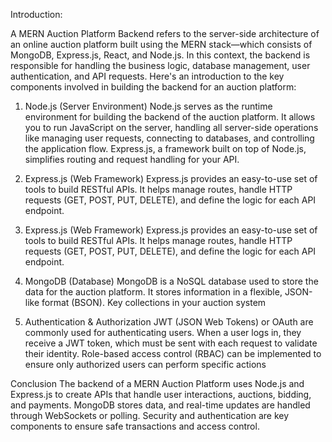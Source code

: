
﻿Introduction:
 
A MERN Auction Platform Backend refers to the server-side architecture of an online auction platform built using the MERN stack—which consists of MongoDB, Express.js, React, and Node.js. In this context, the backend is responsible for handling the business logic, database management, user authentication, and API requests. Here's an introduction to the key components involved in building the backend for an auction platform:

1. Node.js (Server Environment)
Node.js serves as the runtime environment for building the backend of the auction platform. It allows you to run JavaScript on the server, handling all server-side operations like managing user requests, connecting to databases, and controlling the application flow.
Express.js, a framework built on top of Node.js, simplifies routing and request handling for your API.

2. Express.js (Web Framework)
Express.js provides an easy-to-use set of tools to build RESTful APIs. It helps manage routes, handle HTTP requests (GET, POST, PUT, DELETE), and define the logic for each API endpoint.

3. Express.js (Web Framework)
Express.js provides an easy-to-use set of tools to build RESTful APIs. It helps manage routes, handle HTTP requests (GET, POST, PUT, DELETE), and define the logic for each API endpoint.

4. MongoDB (Database)
MongoDB is a NoSQL database used to store the data for the auction platform. It stores information in a flexible, JSON-like format (BSON). Key collections in your auction system

4. Authentication & Authorization
JWT (JSON Web Tokens) or OAuth are commonly used for authenticating users. When a user logs in, they receive a JWT token, which must be sent with each request to validate their identity.
Role-based access control (RBAC) can be implemented to ensure only authorized users can perform specific actions

Conclusion
The backend of a MERN Auction Platform uses Node.js and Express.js to create APIs that handle user interactions, auctions, bidding, and payments. MongoDB stores data, and real-time updates are handled through WebSockets or polling. Security and authentication are key components to ensure safe transactions and access control.
